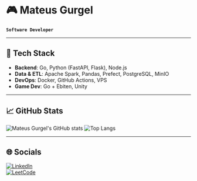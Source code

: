 # 🎮 Mateus Gurgel

**`Software Developer`**

---

## 🚀 Tech Stack

- **Backend**: Go, Python (FastAPI, Flask), Node.js  
- **Data & ETL**: Apache Spark, Pandas, Prefect, PostgreSQL, MinIO  
- **DevOps**: Docker, GitHub Actions, VPS
- **Game Dev**: Go + Ebiten, Unity  

---

## 📈 GitHub Stats

![Mateus Gurgel's GitHub stats](https://github-readme-stats-sigma-five.vercel.app/api?username=MateusGurgel&show_icons=true&theme=midnight-purple)
![Top Langs](https://github-readme-stats.vercel.app/api/top-langs/?username=MateusGurgel&layout=compact&langs_count=16&theme=midnight-purple)

---

## 🌐 Socials

[![LinkedIn](https://img.shields.io/badge/LinkedIn-%230077B5.svg?style=for-the-badge&logo=linkedin&logoColor=white)](https://www.linkedin.com/in/mateus-gurgel-554891238)  
[![LeetCode](https://img.shields.io/badge/LeetCode-%23000000.svg?style=for-the-badge&logo=LeetCode&logoColor=%23FFA116)](https://leetcode.com/MateusGurgel/)

